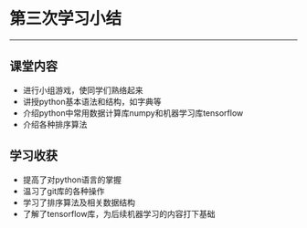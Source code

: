 # 第三次学习小结

------

## 课堂内容

- 进行小组游戏，使同学们熟络起来
- 讲授python基本语法和结构，如字典等
- 介绍python中常用数据计算库numpy和机器学习库tensorflow
- 介绍各种排序算法

## 学习收获

- 提高了对python语言的掌握
- 温习了git库的各种操作
- 学习了排序算法及相关数据结构
- 了解了tensorflow库，为后续机器学习的内容打下基础